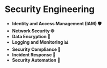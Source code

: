 # Security Engineering

- **Identity and Access Management (IAM) 🛡️**
- **Network Security 🌐**
- **Data Encryption 🔐**
- **Logging and Monitoring 📊**
- **Security Compliance 📜**
- **Incident Response 🚨**
- **Security Automation 🤖**

